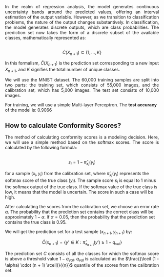 <div style="text-align: justify;">In the realm of regression analysis, the model generates continuous uncertainty bands around the predicted values, offering an interval estimation of the output variable. However, as we transition to classification problems, the nature of the output changes substantively. In classification, the model generates discrete outputs, which are class probabilities. The prediction set now takes the form of a discrete subset of the available classes, mathematically represented as:</div><br>

<div style="text-align: center;">

$\hat{C}(X_{n+1}) \subseteq \{1, \ldots, K\}$

</div>

In this formalism, $\hat{C}(X_{n+1})$ is the prediction set corresponding to a new input $X_{n+1}$, and $K$ signifies the total number of unique classes.

<div style="text-align: justify;">We will use the MNIST dataset. The 60,000 training samples are split into two parts: the training set, which consists of 55,000 images, and the calibration set, which has 5,000 images. The test set consists of 10,000 images.</div>

For training, we will use a simple Multi-layer Perceptron. The **test accuracy** of the model is: 0.9066

## How to calculate Conformity Scores?

<div style="text-align: justify;">The method of calculating conformity scores is a modeling decision. Here, we will use a simple method based on the softmax scores. The score is calculated by the following formula:</div><br>


<div style="text-align: center;">

$s_i = 1 - \hat{\pi}_{x_i}(y_i)$

</div>

for a sample $(x_i, y_i)$ from the calibration set, where $\hat{\pi}_{x_i}(y_i)$ represents the softmax score of the true class $(y_i)$. The sample score $s_i$ is equal to 1 minus the softmax output of the true class. If the softmax value of the true class is low, it means that the model is uncertain. The score in such a case will be high.

After calculating the scores from the calibration set, we choose an error rate $\alpha$. The probability that the prediction set contains the correct class will be approximately $1 - \alpha$. If $\alpha = 0.05$, then the probability that the prediction set contains the true class is 0.95.

We will get the prediction set for a test sample $(x_{n+1}, y_{n+1})$ by:

<div style="text-align: center;">

$\hat{C}(x_{n+1}) = \{y' \in K: \hat{\pi}_{x_{n+1}}(y') \ge 1 - q_{val}\}$

</div>

<div style="text-align: justify;">

The prediction set $C$ consists of all the classes for which the softmax score is above a threshold value $1-q_{val}$. $q_{val}$ is calculated as the $\frac{{\lceil (1 - \alpha) \cdot (n + 1) \rceil}}{{n}}$ quantile of the scores from the calibration set.

</div>
